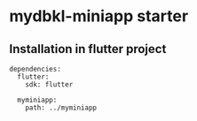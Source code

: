 # mydbkl-miniapp starter

## Installation in flutter project

```
dependencies:
  flutter:
    sdk: flutter

  myminiapp:
    path: ../myminiapp
```
